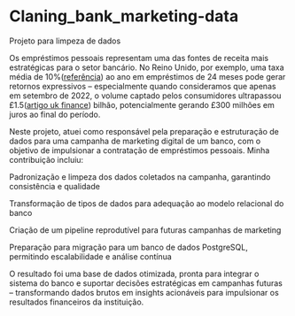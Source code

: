 # Claning_bank_marketing-data
Projeto para limpeza de dados

Os empréstimos pessoais representam uma das fontes de receita mais estratégicas para o setor bancário. No Reino Unido, por exemplo, uma taxa média de 10%([referência](https://www.experian.com/blogs/ask-experian/whats-a-good-interest-rate-for-a-personal-loan/)) ao ano em empréstimos de 24 meses pode gerar retornos expressivos – especialmente quando consideramos que apenas em setembro de 2022, o volume captado pelos consumidores ultrapassou £1.5([artigo uk finance](https://www.ukfinance.org.uk/system/files/2022-12/Household%20Finance%20Review%202022%20Q3-%20Final.pdf)) bilhão, potencialmente gerando £300 milhões em juros ao final do período.

Neste projeto, atuei como responsável pela preparação e estruturação de dados para uma campanha de marketing digital de um banco, com o objetivo de impulsionar a contratação de empréstimos pessoais. Minha contribuição incluiu:

Padronização e limpeza dos dados coletados na campanha, garantindo consistência e qualidade

Transformação de tipos de dados para adequação ao modelo relacional do banco

Criação de um pipeline reprodutível para futuras campanhas de marketing

Preparação para migração para um banco de dados PostgreSQL, permitindo escalabilidade e análise contínua

O resultado foi uma base de dados otimizada, pronta para integrar o sistema do banco e suportar decisões estratégicas em campanhas futuras – transformando dados brutos em insights acionáveis para impulsionar os resultados financeiros da instituição.
